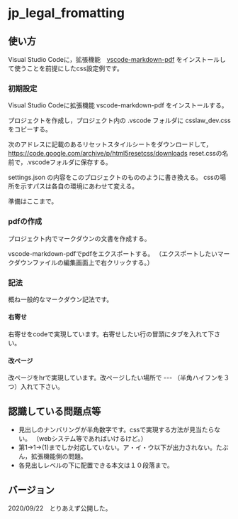 # jp_legal_fromatting

## 使い方

Visual Studio Codeに，拡張機能　[vscode-markdown-pdf](https://github.com/yzane/vscode-markdown-pdf/blob/master/README.ja.md) をインストールして使うことを前提にしたcss設定例です。

### 初期設定

Visual Studio Codeに拡張機能 vscode-markdown-pdf をインストールする。

プロジェクトを作成し，プロジェクト内の .vscode フォルダに csslaw_dev.css をコピーする。

次のアドレスに記載のあるリセットスタイルシートをダウンロードして，
https://code.google.com/archive/p/html5resetcss/downloads
reset.cssの名前で，.vscodeフォルダに保存する。

settings.json の内容をこのプロジェクトのもののように書き換える。
cssの場所を示すパスは各自の環境にあわせて変える。

準備はここまで。

### pdfの作成

プロジェクト内でマークダウンの文書を作成する。

vscode-markdown-pdfでpdfをエクスポートする。
（エクスポートしたいマークダウンファイルの編集画面上で右クリックする。）

### 記法

概ね一般的なマークダウン記法です。

#### 右寄せ

右寄せをcodeで実現しています。右寄せしたい行の冒頭にタブを入れて下さい。

#### 改ページ

改ページをhrで実現しています。改ページしたい場所で --- （半角ハイフンを３つ）入れて下さい。

## 認識している問題点等

* 見出しのナンバリングが半角数字です。cssで実現する方法が見当たらない。
（webシステム等であればいけるけど。）
* 第1→1→(1)までしか対応していない。ア・イ・ウ以下が出力されない。たぶん，拡張機能側の問題。
* 各見出しレベルの下に配置できる本文は１０段落まで。

## バージョン
2020/09/22　とりあえず公開した。
